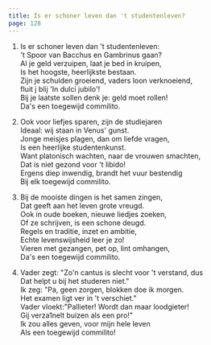 ```yaml
---
title: Is er schoner leven dan 't studentenleven?
page: 128
---  
```


1. Is er schoner leven dan 't studentenleven:  
't Spoor van Bacchus en Gambrinus gaan?  
Al je geld verzuipen, laat je bed in kruipen,  
Is het hoogste, heerlijkste bestaan.  
Zijn je schulden groeiend, vaders loon verknoeiend,  
fluit j blij 'In dulci jubilo'!  
Bij je laatste sollen denk je: geld moet rollen!  
Da's een toegewijd commilito.  
   

2. Ook voor liefjes sparen, zijn de studiejaren  
Ideaal: wij staan in Venus' gunst.  
Jonge meisjes plagen, dan om liefde vragen,  
Is een heerlijke studentenkunst.  
Want platonisch wachten, naar de vrouwen smachten,  
Dat is niet gezond voor 't libido!  
Ergens diep inwendig, brandt het vuur bestendig  
Bij elk toegewijd commilito.  


3. Bij de mooiste dingen is het samen zingen,   
Dat geeft aan het leven grote vreugd.  
Ook in oude boeken, nieuwe liedjes zoeken,   
Of ze schrijven, is een schone deugd.  
Regels en traditie, inzet en ambitie,   
Echte levenswijsheid leer je zo!  
Vieren met gezangen, pet op, lint omhangen,   
Da's een toegewijd commilito.  

   
4. Vader zegt: "Zo'n cantus is slecht voor 't verstand, dus  
Dat helpt u bij het studeren niet."  
Ik zeg: "Pa, geen zorgen, blokken doe ik morgen.   
Het examen ligt ver in 't verschiet."  
Vader vloekt:"Pallieter! Wordt dan maar loodgieter!  
Gij verza1nelt buizen als een pro!"  
Ik zou alles geven, voor mijn hele leven   
Als een toegewijd commilito!  